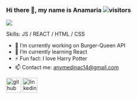 ### Hi there 👋, my name is Anamaria ![visitors](https://visitor-badge.glitch.me/badge?page_id=page.id&left_color=green&right_color=red)

![](https://media-exp1.licdn.com/dms/image/C4E16AQEH-qxXhMGS7g/profile-displaybackgroundimage-shrink_200_800/0/1652146584253?e=1658361600&v=beta&t=zRRUCaZcrM-E-O_pWOhkD3n-vRhiienhwWz_ho2EbI0)


Skills: JS / REACT / HTML / CSS

- 🔭 I’m currently working on Burger-Queen API 
- 🌱 I’m currently learning React 
- ⚡ Fun fact: I love Harry Potter 
- 📫 Contact me: anymedinac14@gmail.com 

[<img src='https://cdn.jsdelivr.net/npm/simple-icons@3.0.1/icons/github.svg' alt='github' height='40'>](https://github.com/AnamariaMC)  [<img src='https://cdn.jsdelivr.net/npm/simple-icons@3.0.1/icons/linkedin.svg' alt='linkedin' height='40'>](https://www.linkedin.com/in/anamariamc/)  

